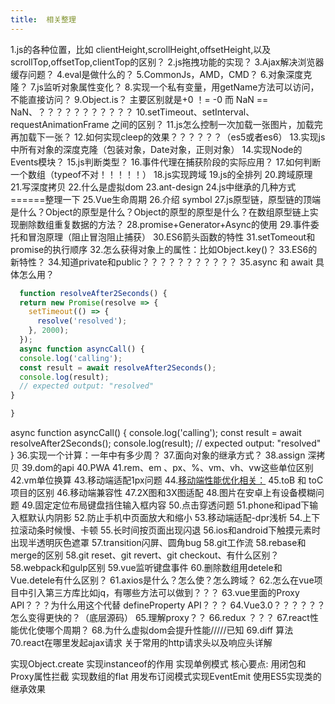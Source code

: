 ```yaml
---
title:  相关整理
---
```


1.js的各种位置，比如 clientHeight,scrollHeight,offsetHeight,以及scrollTop,offsetTop,clientTop的区别？
2.js拖拽功能的实现？
3.Ajax解决浏览器缓存问题？
4.eval是做什么的？
5.CommonJs，AMD，CMD？
6.对象深度克隆？
7.js监听对象属性变化？
8.实现一个私有变量，用getName方法可以访问，不能直接访问？
9.Object.is？
  主要区别就是+0 ！= -0 而 NaN == NaN、？？？？？？？？？？？
10.setTimeout、setInterval、requestAnimationFrame 之间的区别？
11.js怎么控制一次加载一张图片，加载完再加载下一张？
12.如何实现cleep的效果？？？？？？（es5或者es6）
13.实现js中所有对象的深度克隆（包装对象，Date对象，正则对象）
14.实现Node的Events模块？
15.js判断类型？
16.事件代理在捕获阶段的实际应用？
17.如何判断一个数组（typeof不对！！！！！）
18.js实现跨域
19.js的全排列
20.跨域原理
21.写深度拷贝
22.什么是虚拟dom
23.ant-design
24.js中继承的几种方式 ======整理一下
25.Vue生命周期
26.介绍 symbol
27.js原型链，原型链的顶端是什么？Object的原型是什么？Object的原型的原型是什么？在数组原型链上实现删除数组重复数据的方法？
28.promise+Generator+Async的使用
29.事件委托和冒泡原理（阻止冒泡阻止捕获）
30.ES6箭头函数的特性
31.setTomeout和promise的执行顺序
32.怎么获得对象上的属性：比如Object.key()？
33.ES6的新特性？
34.知道private和public？？？？？？？？？？？
35.async 和 await 具体怎么用？
```js
  function resolveAfter2Seconds() {
  return new Promise(resolve => {
    setTimeout(() => {
      resolve('resolved');
    }, 2000);
  });
  async function asyncCall() {
  console.log('calling');
  const result = await resolveAfter2Seconds();
  console.log(result);
  // expected output: "resolved"
}

}
```
async function asyncCall() {
  console.log('calling');
  const result = await resolveAfter2Seconds();
  console.log(result);
  // expected output: "resolved"
}
36.实现一个计算：一年中有多少周？
37.面向对象的继承方式？
38.assign 深拷贝
39.dom的api
40.PWA
41.rem、em 、px、%、vm、vh、vw这些单位区别
42.vm单位换算
43.移动端适配1px问题
44.[移动端性能优化相关：](https://blog.csdn.net/tangxiujiang/article/details/79791545)
45.toB 和 toC项目的区别
46.移动端兼容性
47.2X图和3X图适配
48.图片在安卓上有设备模糊问题
49.固定定位布局键盘挡住输入框内容
50.点击穿透问题
51.phone和ipad下输入框默认内阴影
52.防止手机中页面放大和缩小
53.移动端适配-dpr浅析
54.上下拉滚动条时候慢、卡顿
55.长时间按页面出现闪退
56.ios和android下触摸元素时出现半透明灰色遮罩
57.transition闪屏、圆角bug
58.git工作流
58.rebase和merge的区别
58.git reset、git revert、git checkout、有什么区别？
58.webpack和gulp区别
59.vue监听键盘事件
60.删除数组用detele和Vue.detele有什么区别？
61.axios是什么？怎么使？怎么跨域？
62.怎么在vue项目中引入第三方库比如jq，有哪些方法可以做到？？？
63.vue里面的Proxy API？？？为什么用这个代替 defineProperty API？？？
64.Vue3.0？？？？？？怎么变得更快的？（底层源码）
65.理解proxy？？
66.redux ？？？
67.react性能优化使哪个周期？
68.为什么虚拟dom会提升性能/////已知
69.diff 算法
70.react在哪里发起ajax请求
关于常用的http请求头以及响应头详解




实现Object.create
实现instanceof的作用
实现单例模式 核心要点: 用闭包和Proxy属性拦截
实现数组的flat
用发布订阅模式实现EventEmit
使用ES5实现类的继承效果
